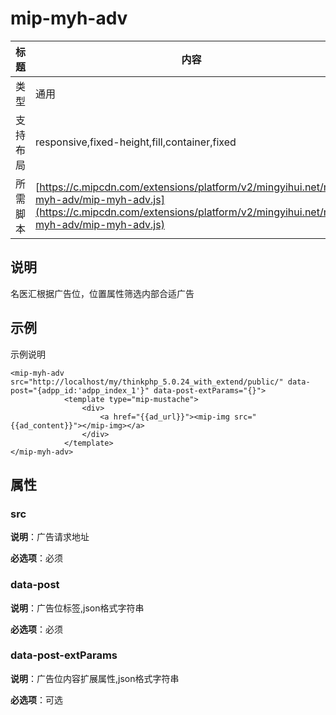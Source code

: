 # mip-myh-adv

标题|内容
----|----
类型| 通用
支持布局| responsive,fixed-height,fill,container,fixed
所需脚本| [https://c.mipcdn.com/extensions/platform/v2/mingyihui.net/mip-myh-adv/mip-myh-adv.js](https://c.mipcdn.com/extensions/platform/v2/mingyihui.net/mip-myh-adv/mip-myh-adv.js)

## 说明

名医汇根据广告位，位置属性筛选内部合适广告

## 示例

示例说明

```
<mip-myh-adv src="http://localhost/my/thinkphp_5.0.24_with_extend/public/" data-post="{adpp_id:'adpp_index_1'}" data-post-extParams="{}">
            <template type="mip-mustache">
                <div>
                    <a href="{{ad_url}}"><mip-img src="{{ad_content}}"></mip-img></a>
                </div>
            </template>
</mip-myh-adv>

```

## 属性

### src

**说明**：广告请求地址

**必选项**：必须

### data-post

**说明**：广告位标签,json格式字符串

**必选项**：必须

### data-post-extParams

**说明**：广告位内容扩展属性,json格式字符串

**必选项**：可选